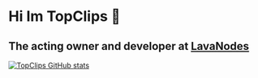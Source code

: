 # Hi Im TopClips 👋
## The acting owner and developer at [LavaNodes](https://lavanodes.ml) 

[![TopClips GitHub stats](https://github-readme-stats.vercel.app/api?username=topclips)](https://github.com/topclips/github-readme-stats)
